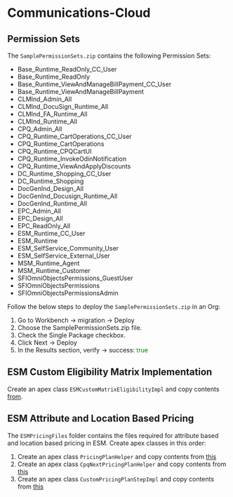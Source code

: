 # Communications-Cloud

## Permission Sets

The `SamplePermissionSets.zip` contains the following Permission Sets:
- Base_Runtime_ReadOnly_CC_User
- Base_Runtime_ReadOnly
- Base_Runtime_ViewAndManageBillPayment_CC_User
- Base_Runtime_ViewAndManageBillPayment
- CLMInd_Admin_All
- CLMInd_DocuSign_Runtime_All
- CLMInd_FA_Runtime_All
- CLMInd_Runtime_All
- CPQ_Admin_All
- CPQ_Runtime_CartOperations_CC_User
- CPQ_Runtime_CartOperations
- CPQ_Runtime_CPQCartUI
- CPQ_Runtime_InvokeOdinNotification
- CPQ_Runtime_ViewAndApplyDiscounts
- DC_Runtime_Shopping_CC_User
- DC_Runtime_Shopping
- DocGenInd_Design_All
- DocGenInd_Docusign_Runtime_All
- DocGenInd_Runtime_All
- EPC_Admin_All
- EPC_Design_All
- EPC_ReadOnly_All
- ESM_Runtime_CC_User
- ESM_Runtime
- ESM_SelfService_Community_User
- ESM_SelfService_External_User
- MSM_Runtime_Agent
- MSM_Runtime_Customer
- SFIOmniObjectsPermissions_GuestUser
- SFIOmniObjectsPermissions
- SFIOmniObjectsPermissionsAdmin

Follow the below steps to deploy the `SamplePermissionSets.zip` in an Org:

1. Go to Workbench -> migration -> Deploy
2. Choose the SamplePermissionSets.zip file.
3. Check the Single Package checkbox.
4. Click Next -> Deploy
5. In the Results section, verify -> success: <span style="color: green;">true</span>

## ESM Custom Eligibility Matrix Implementation

Create an apex class `ESMCustomMatrixEligibilityImpl` and copy contents [from](ESMCustomMatrixEligibilityImpl/ESMCustomMatrixEligibilityImpl.cls).


## ESM Attribute and Location Based Pricing

The `ESMPricingFiles` folder contains the files required for attribute based and location based pricing in ESM. Create apex classes in this order:
1. Create an apex class `PricingPlanHelper` and copy contents from [this](ESMPricingFiles/PricingPlanHelper.cls)
2. Create an apex class `CpqNextPricingPlanHelper` and copy contents from [this](ESMPricingFiles/CpqNextPricingPlanHelper.cls)
3. Create an apex class `CustomPricingPlanStepImpl` and copy contents from [this](ESMPricingFiles/CustomPricingPlanStepImpl.cls)
